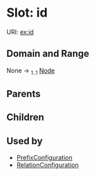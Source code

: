 
# Slot: id




URI: [ex:id](https://w3id.org/kgviz/id)


## Domain and Range

None &#8594;  <sub>1..1</sub> [Node](types/Node.md)

## Parents


## Children


## Used by

 * [PrefixConfiguration](PrefixConfiguration.md)
 * [RelationConfiguration](RelationConfiguration.md)

